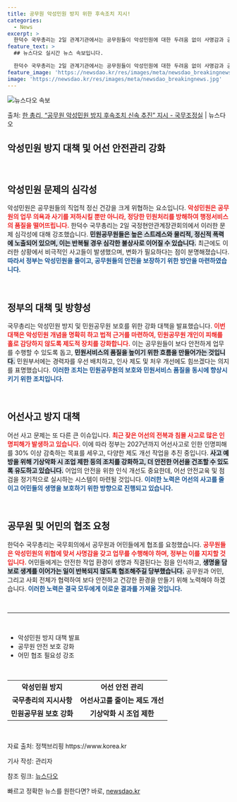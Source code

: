 ```yaml
---
title: 공무원 악성민원 방지 위한 후속조치 지시!
categories:
  - News
excerpt: >
  한덕수 국무총리는 2일 관계기관에서는 공무원들이 악성민원에 대한 두려움 없이 사명감과 긍지를 가지고 일할 수…
feature_text: >
  ## 뉴스다오 실시간 뉴스 속보입니다.

  한덕수 국무총리는 2일 관계기관에서는 공무원들이 악성민원에 대한 두려움 없이 사명감과 긍지를 가지고 일할 수…
feature_image: 'https://newsdao.kr/res/images/meta/newsdao_breakingnews.jpg'
image: 'https://newsdao.kr/res/images/meta/newsdao_breakingnews.jpg'
---
```


![뉴스다오 속보](https://newsdao.kr/res/images/meta/newsdao_breakingnews.jpg)

<p>출처: <a href="https://newsdao.kr/3723" rel="dofollow">한 총리, “공무원 악성민원 방지 후속조치 신속 추진” 지시  - 국무조정실</a> | 뉴스다오</p>

<h2 data-ke-size="size26">악성민원 방지 대책 및 어선 안전관리 강화</h2>

<p data-ke-size="size16">&nbsp;</p>

<h2>악성민원 문제의 심각성</h2>

악성민원은 공무원들의 직업적 정신 건강을 크게 위협하는 요소입니다. <b><span style="color: #ee2323;">악성민원은 공무원의 업무 의욕과 사기를 저하시킬 뿐만 아니라, 정당한 민원처리를 방해하여 행정서비스의 품질을 떨어뜨립니다.</span></b> 한덕수 국무총리는 2일 국정현안관계장관회의에서 이러한 문제 심각성에 대해 강조했습니다. <b><span style="background-color: #21538527;">민원공무원들은 높은 스트레스와 물리적, 정신적 폭력에 노출되어 있으며, 이는 반복될 경우 심각한 불상사로 이어질 수 있습니다.</span></b> 최근에도 이러한 상황에서 비극적인 사고들이 발생했으며, 변화가 필요하다는 점이 분명해졌습니다. <b><span style="color: #1a5490;">따라서 정부는 악성민원을 줄이고, 공무원들의 안전을 보장하기 위한 방안을 마련하였습니다.</span></b>

<p data-ke-size="size16">&nbsp;</p>

<h2>정부의 대책 및 방향성</h2>

국무총리는 악성민원 방지 및 민원공무원 보호를 위한 강화 대책을 발표했습니다. <b><span style="color: #ee2323;">이번 대책은 악성민원 개념을 명확히 하고 법적 근거를 마련하여, 민원공무원 개인이 피해를 홀로 감당하지 않도록 제도적 장치를 강화합니다.</span></b> 이는 공무원들이 보다 안전하게 업무를 수행할 수 있도록 돕고, <b><span style="background-color: #21538527;">민원서비스의 품질을 높이기 위한 흐름을 만들어가는 것입니다.</span></b> 민원부서에는 경력자를 우선 배치하고, 인사 제도 및 처우 개선에도 힘쓰겠다는 의지를 표명했습니다. <b><span style="color: #1a5490;">이러한 조치는 민원공무원의 보호와 민원서비스 품질을 동시에 향상시키기 위한 조치입니다.</span></b>

<p data-ke-size="size16">&nbsp;</p>

<h2>어선사고 방지 대책</h2>

어선 사고 문제는 또 다른 큰 이슈입니다. <b><span style="color: #ee2323;">최근 잦은 어선의 전복과 침몰 사고로 많은 인명피해가 발생하고 있습니다.</span></b> 이에 따라 정부는 2027년까지 어선사고로 인한 인명피해를 30% 이상 감축하는 목표를 세우고, 다양한 제도 개선 작업을 추진 중입니다. <b><span style="background-color: #21538527;">사고 예방을 위해 기상악화 시 조업 제한 등의 조치를 강화하고, 더 안전한 어선을 건조할 수 있도록 유도하고 있습니다.</span></b> 어업의 안전을 위한 인식 개선도 중요한데, 어선 안전교육 및 점검을 정기적으로 실시하는 시스템이 마련될 것입니다. <b><span style="color: #1a5490;">이러한 노력은 어선의 사고를 줄이고 어민들의 생명을 보호하기 위한 방향으로 진행되고 있습니다.</span></b>

<p data-ke-size="size16">&nbsp;</p>

<h2>공무원 및 어민의 협조 요청</h2>

한덕수 국무총리는 국무회의에서 공무원과 어민들에게 협조를 요청했습니다. <b><span style="color: #ee2323;">공무원들은 악성민원의 위협에 맞서 사명감을 갖고 업무를 수행해야 하며, 정부는 이를 지지할 것입니다.</span></b> 어민들에게는 안전한 작업 환경이 생명과 직결된다는 점을 인식하고, <b><span style="background-color: #21538527;">생명을 담보로 생계를 이어가는 일이 반복되지 않도록 협조해주길 당부했습니다.</span></b> 공무원과 어민, 그리고 사회 전체가 협력하여 보다 안전하고 건강한 환경을 만들기 위해 노력해야 하겠습니다. <b><span style="color: #1a5490;">이러한 노력은 결국 모두에게 이로운 결과를 가져올 것입니다.</span></b>

<p data-ke-size="size16">&nbsp;</p>

<hr>

<p data-ke-size="size16">&nbsp;</p>

<ul>
    <li>악성민원 방지 대책 발표</li>
    <li>공무원 안전 보호 강화</li>
    <li>어민 협조 필요성 강조</li>
</ul>

<p data-ke-size="size16">&nbsp;</p>

<table style="width: 100%;">
    <tr>
        <td style="text-align: center; height: 17px;"><b>악성민원 방지</b></td>
        <td style="text-align: center; height: 17px;"><b>어선 안전 관리</b></td>
    </tr>
    <tr>
        <td style="text-align: center; height: 17px;"><b>국무총리의 지시사항</b></td>
        <td style="text-align: center; height: 17px;"><b>어선사고를 줄이는 제도 개선</b></td>
    </tr>
    <tr>
        <td style="text-align: center; height: 17px;"><b>민원공무원 보호 강화</b></td>
        <td style="text-align: center; height: 17px;"><b>기상악화 시 조업 제한</b></td>
    </tr>
</table>

<p data-ke-size="size16">&nbsp;</p>

<p data-ke-size="size16">자료 출처: 정책브리핑 https://www.korea.kr</p>

<p data-ke-size="size16">기사 작성: 관리자</p>

<p data-ke-size="size16">참조 링크: <a href="https://newsdao.kr/3723">뉴스다오</a></p> 

빠르고 정확한 뉴스를 원한다면? 바로, <a href="https://newsdao.kr" rel="dofollow">newsdao.kr</a>


